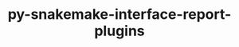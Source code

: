 ---
title: "py-snakemake-interface-report-plugins"
layout: cache
categories: [package, develop]
meta: {"compilers": ["gcc@=7.3.1"], "num_specs": 7, "num_specs_by_stack": {"aws-isc": 4, "aws-isc-aarch64": 3, "root": 7}, "oss": ["amzn2"], "platforms": ["linux"], "stacks": ["aws-isc", "aws-isc-aarch64", "root"], "targets": ["aarch64", "x86_64_v3"], "versions": ["1.1.0"]}
spec_details: [{"compiler": "gcc@=7.3.1", "hash": "ankpctjeystdmwokjhatgujwf4bgb3by", "os": "amzn2", "platform": "linux", "size": "-", "stacks": ["aws-isc-aarch64", "root"], "tarball": "https://binaries.spack.io/develop/build_cache/linux-amzn2-aarch64/gcc-7.3.1/py-snakemake-interface-report-plugins-1.1.0/linux-amzn2-aarch64-gcc-7.3.1-py-snakemake-interface-report-plugins-1.1.0-ankpctjeystdmwokjhatgujwf4bgb3by.spack", "target": "aarch64", "variants": ["build_system=python_pip"], "versions": ["1.1.0"]}, {"compiler": "gcc@=7.3.1", "hash": "eh3n7xobpzqetfwjm6mskw7woxjkjyiy", "os": "amzn2", "platform": "linux", "size": "-", "stacks": ["aws-isc-aarch64", "root"], "tarball": "https://binaries.spack.io/develop/build_cache/linux-amzn2-aarch64/gcc-7.3.1/py-snakemake-interface-report-plugins-1.1.0/linux-amzn2-aarch64-gcc-7.3.1-py-snakemake-interface-report-plugins-1.1.0-eh3n7xobpzqetfwjm6mskw7woxjkjyiy.spack", "target": "aarch64", "variants": ["build_system=python_pip"], "versions": ["1.1.0"]}, {"compiler": "gcc@=7.3.1", "hash": "rlowuxtowig3ridxfimknfcpfejizf6l", "os": "amzn2", "platform": "linux", "size": "-", "stacks": ["aws-isc-aarch64", "root"], "tarball": "https://binaries.spack.io/develop/build_cache/linux-amzn2-aarch64/gcc-7.3.1/py-snakemake-interface-report-plugins-1.1.0/linux-amzn2-aarch64-gcc-7.3.1-py-snakemake-interface-report-plugins-1.1.0-rlowuxtowig3ridxfimknfcpfejizf6l.spack", "target": "aarch64", "variants": ["build_system=python_pip"], "versions": ["1.1.0"]}, {"compiler": "gcc@=7.3.1", "hash": "ctwqha4pvzn7wbn3ynju5kwnllakxujm", "os": "amzn2", "platform": "linux", "size": "-", "stacks": ["aws-isc", "root"], "tarball": "https://binaries.spack.io/develop/build_cache/linux-amzn2-x86_64_v3/gcc-7.3.1/py-snakemake-interface-report-plugins-1.1.0/linux-amzn2-x86_64_v3-gcc-7.3.1-py-snakemake-interface-report-plugins-1.1.0-ctwqha4pvzn7wbn3ynju5kwnllakxujm.spack", "target": "x86_64_v3", "variants": ["build_system=python_pip"], "versions": ["1.1.0"]}, {"compiler": "gcc@=7.3.1", "hash": "f7lqdaemyav56uqyxa6tertood663hhp", "os": "amzn2", "platform": "linux", "size": "-", "stacks": ["aws-isc", "root"], "tarball": "https://binaries.spack.io/develop/build_cache/linux-amzn2-x86_64_v3/gcc-7.3.1/py-snakemake-interface-report-plugins-1.1.0/linux-amzn2-x86_64_v3-gcc-7.3.1-py-snakemake-interface-report-plugins-1.1.0-f7lqdaemyav56uqyxa6tertood663hhp.spack", "target": "x86_64_v3", "variants": ["build_system=python_pip"], "versions": ["1.1.0"]}, {"compiler": "gcc@=7.3.1", "hash": "nk7ffdzxr5egwfyaovpaypcsjtwlifo7", "os": "amzn2", "platform": "linux", "size": "-", "stacks": ["aws-isc", "root"], "tarball": "https://binaries.spack.io/develop/build_cache/linux-amzn2-x86_64_v3/gcc-7.3.1/py-snakemake-interface-report-plugins-1.1.0/linux-amzn2-x86_64_v3-gcc-7.3.1-py-snakemake-interface-report-plugins-1.1.0-nk7ffdzxr5egwfyaovpaypcsjtwlifo7.spack", "target": "x86_64_v3", "variants": ["build_system=python_pip"], "versions": ["1.1.0"]}, {"compiler": "gcc@=7.3.1", "hash": "sa4h2ubkizepmvttaow6qwlpt3o7awgj", "os": "amzn2", "platform": "linux", "size": "-", "stacks": ["aws-isc", "root"], "tarball": "https://binaries.spack.io/develop/build_cache/linux-amzn2-x86_64_v3/gcc-7.3.1/py-snakemake-interface-report-plugins-1.1.0/linux-amzn2-x86_64_v3-gcc-7.3.1-py-snakemake-interface-report-plugins-1.1.0-sa4h2ubkizepmvttaow6qwlpt3o7awgj.spack", "target": "x86_64_v3", "variants": ["build_system=python_pip"], "versions": ["1.1.0"]}]
---